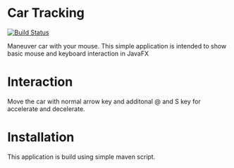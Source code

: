 Car Tracking
========
[![Build Status](https://travis-ci.org/muhd7rosli/Tracking.svg?branch=master)](https://travis-ci.org/muhd7rosli/Tracking)

Maneuver car with your mouse. This simple application is intended to show basic mouse and keyboard
 interaction in JavaFX
 
# Interaction
Move the car with normal arrow key and additonal @ and S key for accelerate and decelerate.

# Installation
This application is build using simple maven script.
